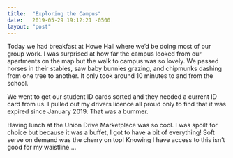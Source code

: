 ```yaml
---
title:  "Exploring the Campus"
date:   2019-05-29 19:12:21 -0500
layout: "post"
---
```


Today we had breakfast at Howe Hall where we’d be doing most of our group work. I was surprised at how far the campus looked from our apartments on the map but the walk to campus was so lovely. We passed horses in their stables, saw baby bunnies grazing, and chipmunks dashing from one tree to another. It only took around 10 minutes to and from the school.

We went to get our student ID cards sorted and they needed a current ID card from us. I pulled out my drivers licence all proud only to find that it was expired since January 2019. That was a bummer.

Having lunch at the Union Drive Marketplace was so cool. I was spoilt for choice but because it was a buffet, I got to have a bit of everything! Soft serve on demand was the cherry on top! Knowing I have access to this isn’t good for my waistline….
